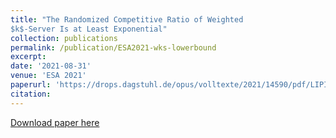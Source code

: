 ```yaml
---
title: "The Randomized Competitive Ratio of Weighted
$k$-Server Is at Least Exponential"
collection: publications
permalink: /publication/ESA2021-wks-lowerbound
excerpt:
date: '2021-08-31'
venue: 'ESA 2021'
paperurl: 'https://drops.dagstuhl.de/opus/volltexte/2021/14590/pdf/LIPIcs-ESA-2021-9.pdf'
citation: 
---
```

<!-- This paper is about the number 1. The number 2 is left for future work. -->

[Download paper here](https://drops.dagstuhl.de/opus/volltexte/2021/14590/pdf/LIPIcs-ESA-2021-9.pdf)

<!-- Recommended citation: Your Name, You. (2009). "Paper Title Number 1." <i>Journal 1</i>. 1(1). -->
